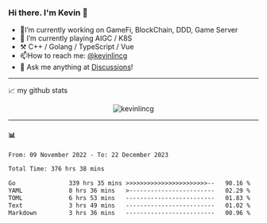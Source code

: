 ### Hi there. I'm Kevin 👋

- 🔭I’m currently working on GameFi, BlockChain, DDD, Game Server
- 🌱 I’m currently playing AIGC / K8S
-   :hammer_and_pick: C++ / Golang / TypeScript / Vue
- 📫How to reach me: [@kevinlincg](https://twitter.com/kevinlincg) 
-   :thought_balloon: Ask me anything at [Discussions](https://github.com/kevinlincg/kevinlincg/discussions/new)!

---

📈 my github stats

<p align="center"> <img src="https://github-readme-stats-ouuan.vercel.app/api?username=kevinlincg&theme=dark&show_icons=true&count_private=true" alt="kevinlincg" />

---

#### :bar_chart: 

<!--START_SECTION:waka-->

```txt
From: 09 November 2022 - To: 22 December 2023

Total Time: 376 hrs 38 mins

Go               339 hrs 35 mins >>>>>>>>>>>>>>>>>>>>>>>--   90.16 %
YAML             8 hrs 36 mins   >------------------------   02.29 %
TOML             6 hrs 53 mins   -------------------------   01.83 %
Text             3 hrs 49 mins   -------------------------   01.02 %
Markdown         3 hrs 36 mins   -------------------------   00.96 %
```

<!--END_SECTION:waka-->
